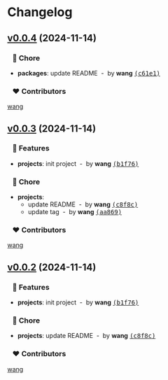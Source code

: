 # Changelog


## [v0.0.4](https://github.com/mufeng889/cli/compare/v0.0.3...v0.0.4) (2024-11-14)

### &nbsp;&nbsp;&nbsp;🏡 Chore

- **packages**: update README &nbsp;-&nbsp; by **wang** [<samp>(c61e1)</samp>](https://github.com/mufeng889/cli/commit/c61e116)

### &nbsp;&nbsp;&nbsp;❤️ Contributors


[wang](mailto:1509326266@qq.com)

## [v0.0.3](https://github.com/mufeng889/cli/compare/undefined...v0.0.3) (2024-11-14)

### &nbsp;&nbsp;&nbsp;🚀 Features

- **projects**: init project &nbsp;-&nbsp; by **wang** [<samp>(b1f76)</samp>](https://github.com/mufeng889/cli/commit/b1f7609)

### &nbsp;&nbsp;&nbsp;🏡 Chore

- **projects**:
  - update README &nbsp;-&nbsp; by **wang** [<samp>(c8f8c)</samp>](https://github.com/mufeng889/cli/commit/c8f8ca1)
  - update tag &nbsp;-&nbsp; by **wang** [<samp>(aa869)</samp>](https://github.com/mufeng889/cli/commit/aa869bc)

### &nbsp;&nbsp;&nbsp;❤️ Contributors


[wang](mailto:1509326266@qq.com)

## [v0.0.2](https://github.com/mufeng889/cli/compare/undefined...v0.0.2) (2024-11-14)

### &nbsp;&nbsp;&nbsp;🚀 Features

- **projects**: init project &nbsp;-&nbsp; by **wang** [<samp>(b1f76)</samp>](https://github.com/mufeng889/cli/commit/b1f7609)

### &nbsp;&nbsp;&nbsp;🏡 Chore

- **projects**: update README &nbsp;-&nbsp; by **wang** [<samp>(c8f8c)</samp>](https://github.com/mufeng889/cli/commit/c8f8ca1)

### &nbsp;&nbsp;&nbsp;❤️ Contributors


[wang](mailto:1509326266@qq.com)

